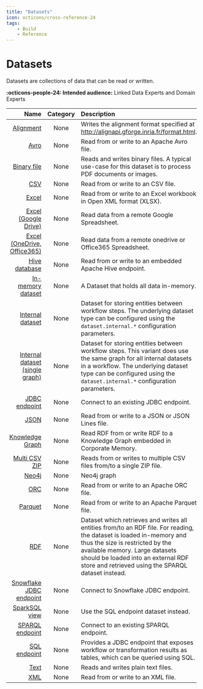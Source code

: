 ```yaml
---
title: "Datasets"
icon: octicons/cross-reference-24
tags:
    - Build
    - Reference
---
```

# Datasets
<!-- This file was generated - DO NOT CHANGE IT MANUALLY -->

Datasets are collections of data that can be read or written.

**:octicons-people-24: Intended audience:** Linked Data Experts and Domain Experts

|                                                    Name |                                                Category                                                 | Description              |
|--------------------------------------------------------:|:-------------------------------------------------------------------------------------------------------:|:-------------------------|
 | [Alignment](alignment.md) | None | Writes the alignment format specified at http://alignapi.gforge.inria.fr/format.html. |
 | [Avro](avro.md) | None | Read from or write to an Apache Avro file. |
 | [Binary file](binaryFile.md) | None | Reads and writes binary files. A typical use-case for this dataset is to process PDF documents or images. |
 | [CSV](csv.md) | None | Read from or write to an CSV file. |
 | [Excel](excel.md) | None | Read from or write to an Excel workbook in Open XML format (XLSX). |
 | [Excel (Google Drive)](googlespreadsheet.md) | None | Read data from a remote Google Spreadsheet. |
 | [Excel (OneDrive, Office365)](office365preadsheet.md) | None | Read data from a remote onedrive or Office365 Spreadsheet. |
 | [Hive database](Hive.md) | None | Read from or write to an embedded Apache Hive endpoint. |
 | [In-memory dataset](inMemory.md) | None | A Dataset that holds all data in-memory. |
 | [Internal dataset](internal.md) | None | Dataset for storing entities between workflow steps. The underlying dataset type can be configured using the `dataset.internal.*` configuration parameters. |
 | [Internal dataset (single graph)](LocalInternalDataset.md) | None | Dataset for storing entities between workflow steps. This variant does use the same graph for all internal datasets in a workflow. The underlying dataset type can be configured using the `dataset.internal.*` configuration parameters. |
 | [JDBC endpoint](Jdbc.md) | None | Connect to an existing JDBC endpoint. |
 | [JSON](json.md) | None | Read from or write to a JSON or JSON Lines file. |
 | [Knowledge Graph](eccencaDataPlatform.md) | None | Read RDF from or write RDF to a Knowledge Graph embedded in Corporate Memory. |
 | [Multi CSV ZIP](multiCsv.md) | None | Reads from or writes to multiple CSV files from/to a single ZIP file. |
 | [Neo4j](neo4j.md) | None | Neo4j graph |
 | [ORC](orc.md) | None | Read from or write to an Apache ORC file. |
 | [Parquet](parquet.md) | None | Read from or write to an Apache Parquet file. |
 | [RDF](file.md) | None | Dataset which retrieves and writes all entities from/to an RDF file. For reading, the dataset is loaded in-memory and thus the size is restricted by the available memory. Large datasets should be loaded into an external RDF store and retrieved using the SPARQL dataset instead. |
 | [Snowflake JDBC endpoint](SnowflakeJdbc.md) | None | Connect to Snowflake JDBC endpoint. |
 | [SparkSQL view](sparkView.md) | None | Use the SQL endpoint dataset instead. |
 | [SPARQL endpoint](sparqlEndpoint.md) | None | Connect to an existing SPARQL endpoint. |
 | [SQL endpoint](sqlEndpoint.md) | None | Provides a JDBC endpoint that exposes workflow or transformation results as tables, which can be queried using SQL. |
 | [Text](text.md) | None | Reads and writes plain text files. |
 | [XML](xml.md) | None | Read from or write to an XML file. |
